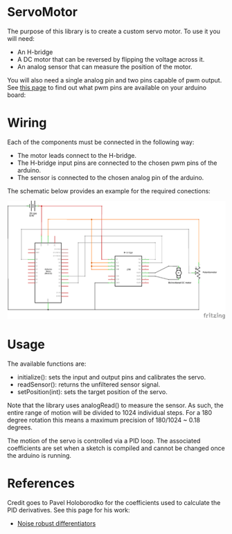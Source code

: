 # ServoMotor
The purpose of this library is to create a custom servo motor. To use it you will need:

- An H-bridge
- A DC motor that can be reversed by flipping the voltage across it.
- An analog sensor that can measure the position of the motor.
		
You will also need a single analog pin and two pins capable of pwm output. See [this page](https://www.arduino.cc/reference/en/language/functions/analog-io/analogwrite/) 
to find out what pwm pins are available on your arduino board:

# Wiring
Each of the components must be connected in the following way:

- The motor leads connect to the H-bridge.
- The H-bridge input pins are connected to the chosen pwm pins of the arduino.
- The sensor is connected to the chosen analog pin of the arduino.

The schematic below provides an example for the required conections: 

![picture](DIY_servo_schem.png)

# Usage
The available functions are:

- initialize(): sets the input and output pins and calibrates the servo.
- readSensor(): returns the unfiltered sensor signal.
- setPosition(int): sets the target position of the servo.

Note that the library uses analogRead() to measure the sensor. As such, the entire range
of motion will be divided to 1024 individual steps. For a 180 degree rotation this means 
a maximum precision of 180/1024 ~ 0.18 degrees.  

The motion of the servo is controlled via a PID loop. The associated coefficients are set 
when a sketch is compiled and cannot be changed once the arduino is running.  

# References
Credit goes to Pavel Holoborodko for the coefficients used to calculate the PID 
derivatives. See this page for his work:

- [Noise robust differentiators](http://www.holoborodko.com/pavel/numerical-methods/numerical-derivative/smooth-low-noise-differentiators/)
